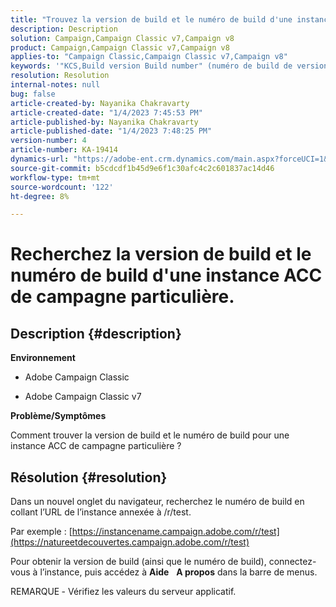 ```yaml
---
title: "Trouvez la version de build et le numéro de build d'une instance ACC de campagne particulière"
description: Description
solution: Campaign,Campaign Classic v7,Campaign v8
product: Campaign,Campaign Classic v7,Campaign v8
applies-to: "Campaign Classic,Campaign Classic v7,Campaign v8"
keywords: '"KCS,Build version Build number" (numéro de build de version de build)'
resolution: Resolution
internal-notes: null
bug: false
article-created-by: Nayanika Chakravarty
article-created-date: "1/4/2023 7:45:53 PM"
article-published-by: Nayanika Chakravarty
article-published-date: "1/4/2023 7:48:25 PM"
version-number: 4
article-number: KA-19414
dynamics-url: "https://adobe-ent.crm.dynamics.com/main.aspx?forceUCI=1&pagetype=entityrecord&etn=knowledgearticle&id=4e866865-688c-ed11-81ac-6045bd006ce9"
source-git-commit: b5cdcdf1b45d9e6f1c30afc4c2c601837ac14d46
workflow-type: tm+mt
source-wordcount: '122'
ht-degree: 8%

---
```


# Recherchez la version de build et le numéro de build d&#39;une instance ACC de campagne particulière.

## Description {#description}


<b>Environnement</b>

- Adobe Campaign Classic

- Adobe Campaign Classic v7

<b>Problème/Symptômes</b>

Comment trouver la version de build et le numéro de build pour une instance ACC de campagne particulière ?


## Résolution {#resolution}


Dans un nouvel onglet du navigateur, recherchez le numéro de build en collant l’URL de l’instance annexée à /r/test.

Par exemple : [https://instancename.campaign.adobe.com/r/test](https://natureetdecouvertes.campaign.adobe.com/r/test)

Pour obtenir la version de build (ainsi que le numéro de build), connectez-vous à l’instance, puis accédez à <b>Aide</b>    <b>A propos</b> dans la barre de menus.

REMARQUE<b> </b>- Vérifiez les valeurs du serveur applicatif.
